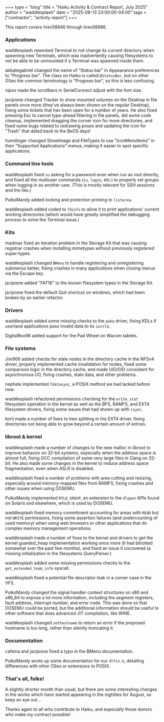 +++
type = "blog"
title = "Haiku Activity & Contract Report, July 2025"
author = "waddlesplash"
date = "2025-08-13 23:00:00-04:00"
tags = ["contractor", "activity report"]
+++

This report covers hrev58946 through hrev58986.

<!--more-->

### Applications

waddlesplash reworked Terminal to not change its current directory when spawning new Terminals, which was inadvertently causing filesystems to not be able to be unmounted if a Terminal was spawned inside them.

abbategabriel changed the name of "Status bar" in Appearance preferences to "Progress bar". The class on Haiku is called `BStatusBar`, but on other OSes the common terminology is "Progress bar", so this is less confusing.

nipos made the scrollbars in SerialConnect adjust with the font size.

jscipione changed Tracker to show mounted volumes on the Desktop in file panels once more (they've always been shown on the regular Desktop), fixing some tickets that hav been open for a number of years. He also fixed pressing Esc to cancel type-ahead filtering in file panels, did some code cleanup, implemented dragging the corner icon for more directories, and fixed some bugs related to redrawing poses and updating the icon for "Trash" that dated back to the BeOS days!

humdinger changed ShowImage and FileTypes to use "IconMenuItems" in their "Supported Applications" menus, making it easier to spot specific applications.

### Command line tools

waddlesplash fixed `su` asking for a password even when run as root directly, and fixed all the multiuser commands (`su`, `login`, etc.) to properly set groups when logging in as another user. (This is mostly relevant for SSH sessions and the like.)

PulkoMandy added locking and protection printing to `listarea`.

waddlesplash added coded to `fdinfo` to allow it to print applications' current working directories (which would have greatly simplified the debugging process to solve the Terminal issue.)

### Kits

madmax fixed an iteration problem in the Storage Kit that was causing registrar crashes when installing mimetypes without previously registered super-types.

waddlesplash changed `BMenu` to handle registering and unregistering submenus better, fixing crashes in many applications when closing menus via the Escape key.

jscipione added "FAT16" to the known filesystem types in the Storage Kit.

jscipione fixed the default Quit shortcut on windows, which had been broken by an earlier refactor.

### Drivers

waddlesplash added some missing checks to the `poke` driver, fixing KDLs if userland applications pass invalid data to its `ioctl`s.

DigitalBox98 added support for the Pad Wheel on Wacom tablets.

### File systems

Jim906 added checks for stale nodes in the directory cache in the NFSv4 driver, properly implemented cache invalidation for nodes, fixed some comparison logic in the directory cache, and made UID/GID consistent for asynchronous I/O, fixing crashes, stale data, and other problems.

nephele implemented `fdatasync`, a POSIX method we had lacked before now.

waddlesplash refactored permissions checking for the `write_stat` filesystem operation in the kernel as well as the BFS, RAMFS, and EXT4 filesystem drivers, fixing some issues that had shown up with `rsync`.

korli made a number of fixes to tree splitting in the EXT4 driver, fixing directories not being able to grow beyond a certain amount of entries.

### libroot & kernel

waddlesplash made a number of changes to the new malloc in libroot to improve behavior on 32-bit systems, especially when the address space is almost full, fixing GCC compilation of some very large files in Clang on 32-bit. He also made some changes in the kernel to reduce address space fragmentation, even when ASLR is disabled.

waddlesplash fixed a number of problems with area cutting and resizing, especially around memory-mapped files from RAMFS, fixing crashes and other issues when using DOSEMU.

PulkoMandy implemented `RTLD_GROUP`, an extension to the `dlopen` APIs found on Solaris and elsewhere, which is used by DOSEMU.

waddlesplash fixed memory commitment accounting for areas with `READ` but not `WRITE` permissions, fixing some assertion failures (and undercounting of used memory) when using web browsers or other applications that do complex memory management operations.

waddlesplash made a number of fixes to the kernel and drivers to get the kernel guarded_heap implementation working once more (it had bitrotted somewhat over the past few months), and fixed an issue it uncovered (a missing initialization in the filesystems QueryParser.)

waddlesplash added some missing permissions checks to the `get_extended_team_info` syscall.

waddlesplash fixed a potential file descriptor leak in a corner case in the VFS.

PulkoMandy changed the signal handler context structures on x86 and x86_64 to expose a lot more information, including the segment registers, fault address, interrupt number, and error code. This was done so that DOSEMU could be ported, but the additional information should be useful to other software that does advanced JIT compilation, like WINE.

waddlesplash changed `sethostname` to return an error if the proposed hostname is too long, rather than silently truncating it.

### Documentation

cafeina and jscipione fixed a typo in the BMenu documentation.

PulkoMandy wrote up some documentation for our `dlfcn.h`, detailing differences with other OSes or extensions to POSIX.

### That's all, folks!

A slightly shorter month than usual, but there are some interesting changes in the works which have started appearing in the nightlies for August, so keep an eye out...

Thanks again to all who contribute to Haiku, and especially those donors who make my contract possible!
